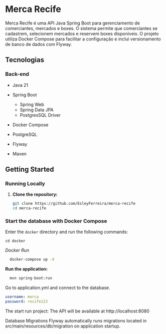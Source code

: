 # Merca Recife

Merca Recife é uma API Java Spring Boot para gerenciamento de comerciantes, mercados e boxes. O sistema permite que comerciantes se cadastrem, selecionem mercados e reservem boxes disponíveis. O projeto utiliza Docker Compose para facilitar a configuração e inclui versionamento de banco de dados com Flyway.

## Tecnologias

### Back-end
- Java 21
- Spring Boot
    - Spring Web
    - Spring Data JPA
    - PostgresSQL Driver

- Docker Compose
- PostgreSQL
- Flyway
- Maven

## Getting Started

### Running Locally

1. **Clone the repository:**
   ```sh
   git clone https://github.com/EsleyFerreira/merca-recife
   cd merca-recife
    ```
   
### Start the database with Docker Compose

Enter the `docker` directory and run the following commands:
```
cd docker
```

*Docker Run*
```sh
  docker-compose up -d
```

**Run the application:**

   ```sh
     mvn spring-boot:run
   ```

Go to application.yml and connect to the database.

```yaml
username: merca 
password: recife123
```

The start run project:
The API will be available at http://localhost:8080

Database Migrations
Flyway automatically runs migrations located in src/main/resources/db/migration on application startup.
